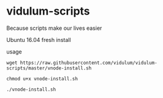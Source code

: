 # vidulum-scripts
Because scripts make our lives easier

Ubuntu 16.04 fresh install

usage
```
wget https://raw.githubusercontent.com/vidulum/vidulum-scripts/master/vnode-install.sh

chmod u+x vnode-install.sh

./vnode-install.sh
```
